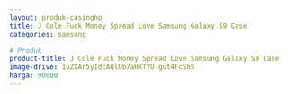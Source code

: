 ```yaml
---
layout: produk-casinghp
title: J Cole Fuck Money Spread Love Samsung Galaxy S9 Case
categories: samsung

# Produk
product-title: J Cole Fuck Money Spread Love Samsung Galaxy S9 Case
image-drive: 1uZXAr5yIdcAQlUb7aHKTYU-gut4FcShS
harga: 90000
---
```

